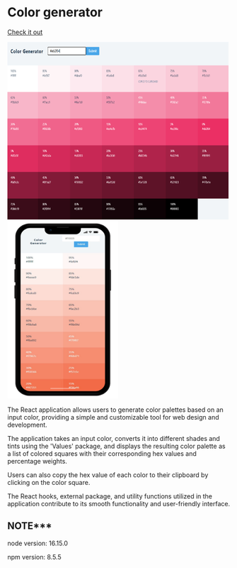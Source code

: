 # Color generator

[Check it out](https://color-generator2022.netlify.app/)

<img src='/src/img/color-generator.png' width=500 height=400> <img src='/src/img/color generator-phone.png' width=250 height=400>

The React application allows users to generate color palettes based on an input color, providing a simple and customizable tool for web design and development.

The application takes an input color, converts it into different shades and tints using the 'Values' package, and displays the resulting color palette as a list of colored squares with their corresponding hex values and percentage weights.

Users can also copy the hex value of each color to their clipboard by clicking on the color square.

The React hooks, external package, and utility functions utilized in the application contribute to its smooth functionality and user-friendly interface.

## NOTE*** 
node version: 16.15.0

npm version: 8.5.5

